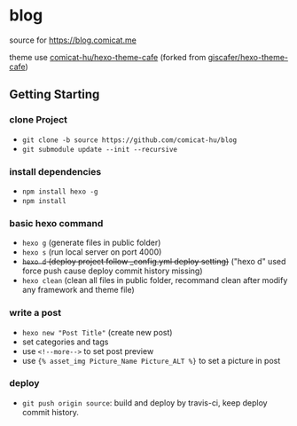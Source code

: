 # blog

source for <https://blog.comicat.me>

theme use [comicat-hu/hexo-theme-cafe](https://github.com/comicat-hu/hexo-theme-cafe) (forked from [giscafer/hexo-theme-cafe](https://github.com/giscafer/hexo-theme-cafe))

## Getting Starting

### clone Project

* `git clone -b source https://github.com/comicat-hu/blog`
* `git submodule update --init --recursive`

### install dependencies

* `npm install hexo -g`
* `npm install`

### basic hexo command

* `hexo g` (generate files in public folder)
* `hexo s` (run local server on port 4000)
* <del> `hexo d` (deploy project follow _config.yml deploy setting)</del> ("hexo d" used force push cause deploy commit history missing)
* `hexo clean` (clean all files in public folder, recommand clean after modify any framework and theme file)

### write a post

* `hexo new "Post Title"` (create new post)
* set categories and tags
* use `<!--more-->` to set post preview
* use `{% asset_img Picture_Name Picture_ALT %}` to set a picture in post

### deploy

* `git push origin source`: build and deploy by travis-ci, keep deploy commit history.
